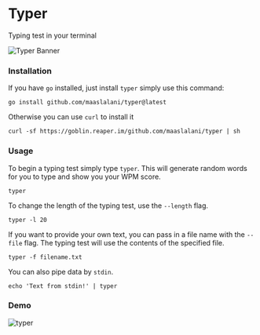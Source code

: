 # Typer

Typing test in your terminal

![Typer Banner](../assets/banner.png)

### Installation

If you have `go` installed, just install `typer` simply use this command:
```
go install github.com/maaslalani/typer@latest
```

Otherwise you can use `curl` to install it 
```
curl -sf https://goblin.reaper.im/github.com/maaslalani/typer | sh
```


### Usage
To begin a typing test simply type `typer`. This will generate random words for you to type and show you your WPM score.
```
typer
```

To change the length of the typing test, use the `--length` flag.
```
typer -l 20
```

If you want to provide your own text, you can pass in a file name with the `--file` flag. The typing test will use the contents of the specified file.
```
typer -f filename.txt
```

You can also pipe data by `stdin`.
```
echo 'Text from stdin!' | typer
```

### Demo
![typer](../assets/typer.gif?raw=true)

